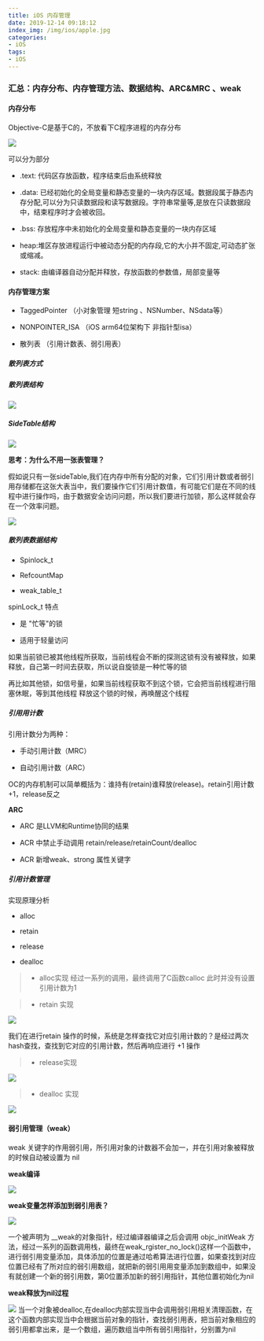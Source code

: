 ```yaml
---
title: iOS 内存管理
date: 2019-12-14 09:18:12
index_img: /img/ios/apple.jpg
categories:
- iOS
tags:
- iOS
---
```


### 汇总：内存分布、内存管理方法、数据结构、ARC&MRC 、weak 

#### 内存分布

Objective-C是基于C的，不放看下C程序进程的内存分布

![](/img/ios/arm/buju.png)

可以分为部分

- .text: 代码区存放函数，程序结束后由系统释放

- .data: 已经初始化的全局变量和静态变量的一块内存区域。数据段属于静态内存分配,可以分为只读数据段和读写数据段。字符串常量等,是放在只读数据段中，结束程序时才会被收回。


- .bss: 存放程序中未初始化的全局变量和静态变量的一块内存区域

- heap:堆区存放进程运行中被动态分配的内存段,它的大小并不固定,可动态扩张或缩减。


- stack: 由编译器自动分配并释放，存放函数的参数值，局部变量等

#### 内存管理方案

- TaggedPointer （小对象管理 短string 、NSNumber、NSdata等）

- NONPOINTER_ISA （iOS arm64位架构下 非指针型isa）

- 散列表 （引用计数表、弱引用表）

##### 散列表方式

##### 散列表结构

![](/img/ios/arm/sideTables.png)

##### SideTable结构

![](/img/ios/arm/sidetable.png)

**思考：为什么不用一张表管理？**

假如说只有一张sideTable,我们在内存中所有分配的对象，它们引用计数或者弱引用存储都在这张大表当中，我们要操作它们引用计数值，有可能它们是在不同的线程中进行操作吗，由于数据安全访问问题，所以我们要进行加锁，那么这样就会存在一个效率问题。

![](/img/ios/arm/sidetablesuo.png)

##### 散列表数据结构

- Spinlock_t

- RefcountMap 

- weak_table_t

spinLock_t 特点

- 是 "忙等"的锁

- 适用于轻量访问


如果当前锁已被其他线程所获取，当前线程会不断的探测这锁有没有被释放，如果释放，自己第一时间去获取，所以说自旋锁是一种忙等的锁

再比如其他锁，如信号量，如果当前线程获取不到这个锁，它会把当前线程进行阻塞休眠，等到其他线程
释放这个锁的时候，再唤醒这个线程


##### 引用用计数

引用计数分为两种：

- 手动引用计数（MRC）

- 自动引用计数（ARC）

OC的内存机制可以简单概括为：谁持有(retain)谁释放(release)。retain引用计数+1，release反之

**ARC**

- ARC 是LLVM和Runtime协同的结果

- ACR 中禁止手动调用 retain/release/retainCount/dealloc

- ACR 新增weak、strong 属性关键字


##### 引用计数管理

实现原理分析

- alloc

- retain

- release

- dealloc

>- alloc实现
   经过一系列的调用，最终调用了C函数calloc
   此时并没有设置引用计数为1

>- retain 实现

![](/img/ios/arm/retain.png)


我们在进行retain 操作的时候，系统是怎样查找它对应引用计数的？是经过两次hash查找，查找到它对应的引用计数，然后再响应进行 +1 操作

>- release实现

![](/img/ios/arm/release.png)

>- dealloc 实现

![](/img/ios/arm/dealloc.png)

#### 弱引用管理（weak）

weak 关键字的作用弱引用，所引用对象的计数器不会加一，并在引用对象被释放的时候自动被设置为 nil

**weak编译**

![](/img/ios/arm/weakgl.png)


**weak变量怎样添加到弱引用表？**

![](/img/ios/arm/addweak.png)

一个被声明为 __weak的对象指针，经过编译器编译之后会调用 objc_initWeak 方法，经过一系列的函数调用栈，最终在weak_rgister_no_lock()这样一个函数中，进行弱引用变量添加，具体添加的位置是通过哈希算法进行位置，如果查找到对应位置已经有了所对应的弱引用数组，就把新的弱引用用变量添加到数组中，如果没有就创建一个新的弱引用数，第0位置添加新的弱引用指针，其他位置初始化为nil

**weak释放为nil过程**

![](/img/ios/arm/deallocweak.png)
当一个对象被dealloc,在dealloc内部实现当中会调用弱引用相关清理函数，在这个函数内部实现当中会根据当前对象的指针，查找弱引用表，把当前对象相应的弱引用都拿出来，是一个数组，遍历数组当中所有弱引用指针，分别置为nil


